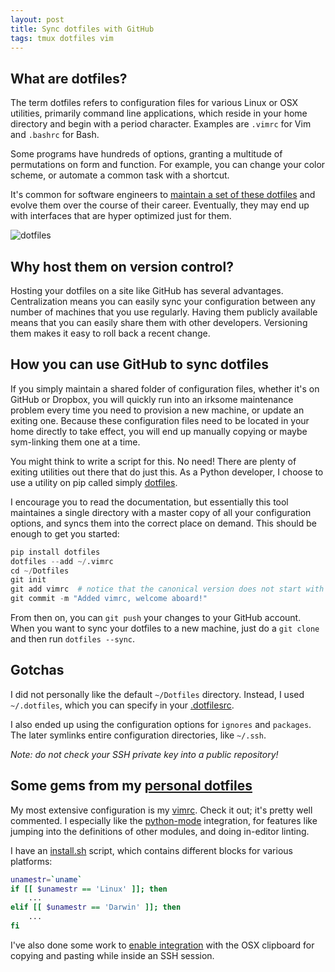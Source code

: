 ```yaml
---
layout: post
title: Sync dotfiles with GitHub
tags: tmux dotfiles vim
---
```


## What are dotfiles?

The term dotfiles refers to configuration files for various Linux or OSX utilities, primarily command line applications, which reside in your home directory and begin with a period character. Examples are `.vimrc` for Vim and `.bashrc` for Bash.

Some programs have hundreds of options, granting a multitude of permutations on form and function. For example, you can change your color scheme, or automate a common task with a shortcut.

It's common for software engineers to [maintain a set of these dotfiles](http://dotfiles.github.io/) and evolve them over the course of their career. Eventually, they may end up with interfaces that are hyper optimized just for them.

![dotfiles](/blog/images/dotfiles.png)


## Why host them on version control?

Hosting your dotfiles on a site like GitHub has several advantages. Centralization means you can easily sync your configuration between any number of machines that you use regularly. Having them publicly available means that you can easily share them with other developers. Versioning them makes it easy to roll back a recent change.


## How you can use GitHub to sync dotfiles

If you simply maintain a shared folder of configuration files, whether it's on GitHub or Dropbox, you will quickly run into an irksome maintenance problem every time you need to provision a new machine, or update an exiting one. Because these configuration files need to be located in your home directly to take effect, you will end up manually copying or maybe sym-linking them one at a time.

You might think to write a script for this. No need! There are plenty of exiting utilities out there that do just this. As a Python developer, I choose to use a utility on pip called simply [dotfiles](https://github.com/jbernard/dotfiles).

I encourage you to read the documentation, but essentially this tool maintaines a single directory with a master copy of all your configuration options, and syncs them into the correct place on demand. This should be enough to get you started:

```python
pip install dotfiles
dotfiles --add ~/.vimrc
cd ~/Dotfiles
git init
git add vimrc  # notice that the canonical version does not start with a dot
git commit -m "Added vimrc, welcome aboard!"
```

From then on, you can `git push` your changes to your GitHub account. When you want to sync your dotfiles to a new machine, just do a `git clone` and then run `dotfiles --sync`.


## Gotchas

I did not personally like the default `~/Dotfiles` directory. Instead, I used `~/.dotfiles`, which you can specify in your [.dotfilesrc](https://github.com/chase-seibert/dotfiles/blob/master/dotfilesrc).

I also ended up using the configuration options for `ignores` and `packages`. The later symlinks entire configuration directories, like `~/.ssh`.

*Note: do not check your SSH private key into a public repository!*


## Some gems from my [personal dotfiles](https://github.com/chase-seibert/dotfiles/blob/master/vimrc)

My most extensive configuration is my [vimrc](https://github.com/chase-seibert/dotfiles/blob/master/vimrc). Check it out; it's pretty well commented. I especially like the [python-mode](https://github.com/klen/python-mode) integration, for features like jumping into the definitions of other modules, and doing in-editor linting.

I have an [install.sh](https://github.com/chase-seibert/dotfiles/blob/master/install.sh) script, which contains different blocks for various platforms:

```bash
unamestr=`uname`
if [[ $unamestr == 'Linux' ]]; then
    ...
elif [[ $unamestr == 'Darwin' ]]; then
    ...
fi
```

I've also done some work to [enable integration](https://gist.github.com/burke/5960455) with the OSX clipboard for copying and pasting while inside an SSH session.
